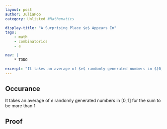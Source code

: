 ```yaml
---
layout: post
author: JuliaPoo
category: Unlisted #Mathematics

display-title: "A Surprising Place $e$ Appears In"
tags:
    - math
    - combinatorics
    - e

nav: |
    * TODO

excerpt: "It takes an average of $e$ randomly generated numbers in $[0,1]$ for the sum to be more than $1$"
---
```


## Occurance

It takes an average of $e$ randomly generated numbers in $[0,1]$ for the sum to be more than $1$

## Proof

